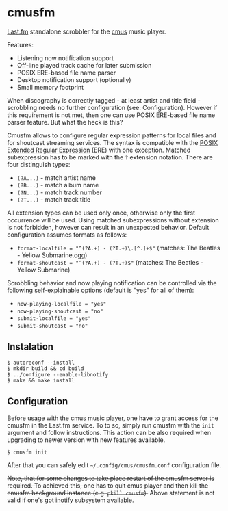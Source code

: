 cmusfm
======

[Last.fm](http://www.last.fm/) standalone scrobbler for the [cmus](https://cmus.github.io/) music
player.

Features:

* Listening now notification support
* Off-line played track cache for later submission
* POSIX ERE-based file name parser
* Desktop notification support (optionally)
* Small memory footprint

When discography is correctly tagged - at least artist and title field - scrobbling needs no
further configuration (see: Configuration). However if this requirement is not met, then one can
use POSIX ERE-based file name parser feature. But what the heck is this?

Cmusfm allows to configure regular expression patterns for local files and for shoutcast streaming
services. The syntax is compatible with the [POSIX Extended Regular
Expression](http://en.wikipedia.org/wiki/Regular_expression#Standards) (ERE) with one exception.
Matched subexpression has to be marked with the `?` extension notation. There are four distinguish
types:

* `(?A...)` - match artist name
* `(?B...)` - match album name
* `(?N...)` - match track number
* `(?T...)` - match track title

All extension types can be used only once, otherwise only the first occurrence will be used. Using
matched subexpressions without extension is not forbidden, however can result in an unexpected
behavior. Default configuration assumes formats as follows:

* `format-localfile = "^(?A.+) - (?T.+)\.[^.]+$"` (matches: The Beatles - Yellow Submarine.ogg)
* `format-shoutcast = "^(?A.+) - (?T.+)$"` (matches: The Beatles - Yellow Submarine)

Scrobbling behavior and now playing notification can be controlled via the following
self-explainable options (default is "yes" for all of them):

* `now-playing-localfile = "yes"`
* `now-playing-shoutcast = "no"`
* `submit-localfile = "yes"`
* `submit-shoutcast = "no"`


Instalation
-----------

	$ autoreconf --install
	$ mkdir build && cd build
	$ ../configure --enable-libnotify
	$ make && make install


Configuration
-------------

Before usage with the cmus music player, one have to grant access for the cmusfm in the Last.fm
service. To to so, simply run cmusfm with the `init` argument and follow instructions. This action
can be also required when upgrading to newer version with new features available.

	$ cmusfm init

After that you can safely edit `~/.config/cmus/cmusfm.conf` configuration file.

~~Note, that for some changes to take place restart of the cmusfm server is required. To achieved
this, one has to quit cmus player and then kill the cmusfm background instance (e.g. `pkill
cmusfm`).~~ Above statement is not valid if one's got
[inotify](http://en.wikipedia.org/wiki/Inotify) subsystem available.
